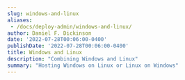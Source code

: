 ```yaml
---
slug: windows-and-linux
aliases:
 - /docs/deploy-admin/windows-and-linux/
author: Daniel F. Dickinson
date: '2022-07-28T00:06:00-0400'
publishDate: '2022-07-28T00:06:00-0400'
title: Windows and Linux
description: "Combining Windows and Linux"
summary: "Hosting Windows on Linux or Linux on Windows"
---
```


